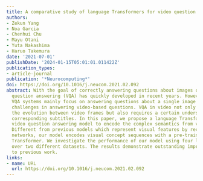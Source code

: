 ```yaml
---
title: A comparative study of language Transformers for video question answering
authors:
- Zekun Yang
- Noa Garcia
- Chenhui Chu
- Mayu Otani
- Yuta Nakashima
- Haruo Takemura
date: '2021-07-01'
publishDate: '2024-01-15T05:01:01.011422Z'
publication_types:
- article-journal
publication: '*Neurocomputing*'
doi: https://doi.org/10.1016/j.neucom.2021.02.092
abstract: With the goal of correctly answering questions about images or videos, visual
  question answering (VQA) has quickly developed in recent years. However, current
  VQA systems mainly focus on answering questions about a single image and face many
  challenges in answering video-based questions. VQA in video not only has to understand
  the evolution between video frames but also requires a certain understanding of
  corresponding subtitles. In this paper, we propose a language Transformer-based
  video question answering model to encode the complex semantics from video clips.
  Different from previous models which represent visual features by recurrent neural
  networks, our model encodes visual concept sequences with a pre-trained language
  Transformer. We investigate the performance of our model using four language Transformers
  over two different datasets. The results demonstrate outstanding improvements compared
  to previous work.
links:
- name: URL
  url: https://doi.org/10.1016/j.neucom.2021.02.092
---
```

